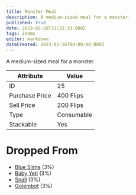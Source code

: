 ```yaml
---
title: Monster Meal
description: A medium-sized meal for a monster.
published: true
date: 2023-02-28T21:22:33.000Z
tags: items
editor: markdown
dateCreated: 2023-02-16T00:00:00.000Z
---
```


A medium-sized meal for a monster.

|Attribute|Value|
|-|-|
|ID|25|
|Purchase Price|400 Flips|
|Sell Price|200 Flips|
|Type|Consumable|
|Stackable|Yes|


# Dropped From
 * [Blue Slime](/monsters/blue-slime) (3%)
 * [Baby Yeti](/monsters/baby-yeti) (3%)
 * [Snail](/monsters/snail) (3%)
 * [Golembot](/monsters/golembot) (3%)
